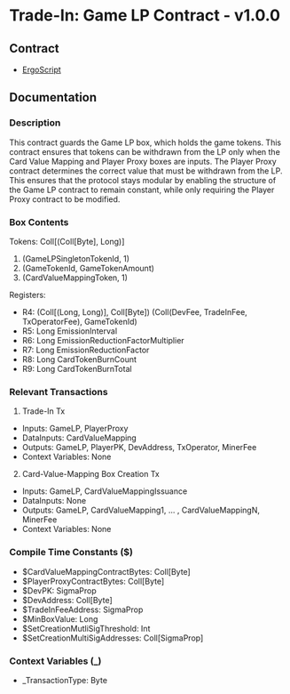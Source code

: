 # Trade-In: Game LP Contract - v1.0.0

## Contract

- [ErgoScript](ergoscript/game_lp.es)

## Documentation

### Description
This contract guards the Game LP box, which holds the game tokens. This contract ensures that tokens can be withdrawn from the LP only when the Card Value Mapping and Player Proxy boxes are inputs. The Player Proxy contract determines the correct value that must be withdrawn from the LP. This ensures that the protocol stays modular by enabling the structure of the Game LP contract to remain constant, while only requiring the Player Proxy contract to be modified.

### Box Contents
Tokens: Coll[(Coll[Byte], Long)]
1. (GameLPSingletonTokenId, 1)
2. (GameTokenId, GameTokenAmount)
3. (CardValueMappingToken, 1)

Registers:
- R4: (Coll[(Long, Long)], Coll[Byte]) (Coll(DevFee, TradeInFee, TxOperatorFee), GameTokenId)
- R5: Long       EmissionInterval
- R6: Long       EmissionReductionFactorMultiplier
- R7: Long       EmissionReductionFactor  
- R8: Long       CardTokenBurnCount
- R9: Long       CardTokenBurnTotal

### Relevant Transactions
1. Trade-In Tx
- Inputs: GameLP, PlayerProxy
- DataInputs: CardValueMapping
- Outputs: GameLP, PlayerPK, DevAddress, TxOperator, MinerFee
- Context Variables: None

2. Card-Value-Mapping Box Creation Tx
- Inputs: GameLP, CardValueMappingIssuance
- DataInputs: None
- Outputs: GameLP, CardValueMapping1, ... , CardValueMappingN, MinerFee
- Context Variables: None

### Compile Time Constants ($)
- $CardValueMappingContractBytes: Coll[Byte]
- $PlayerProxyContractBytes: Coll[Byte]
- $DevPK: SigmaProp
- $DevAddress: Coll[Byte]
- $TradeInFeeAddress: SigmaProp
- $MinBoxValue: Long
- $SetCreationMutliSigThreshold: Int
- $SetCreationMultiSigAddresses: Coll[SigmaProp]

### Context Variables (_)
- _TransactionType: Byte